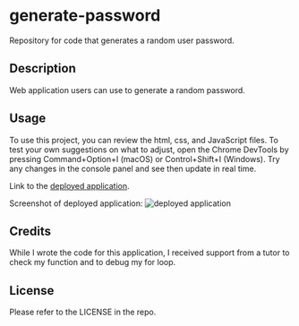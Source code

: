 # generate-password
Repository for code that generates a random user password. 

## Description

Web application users can use to generate a random password. 

## Usage

To use this project, you can review the html, css, and JavaScript files. To test your own suggestions on what to adjust, open the Chrome DevTools by pressing Command+Option+I (macOS) or Control+Shift+I (Windows). Try any changes in the console panel and see then update in real time. 

Link to the [deployed application](). 

Screenshot of deployed application:
![deployed application]()

## Credits

While I wrote the code for this application, I received support from a tutor to check my function and to debug my for loop.  

## License

Please refer to the LICENSE in the repo.